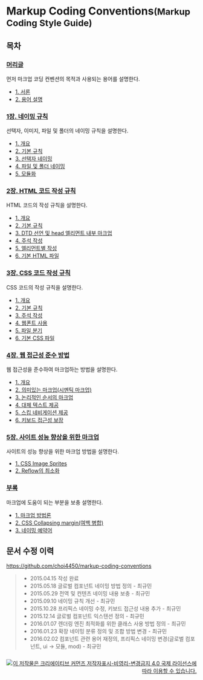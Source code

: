 # Markup Coding Conventions<small>(Markup Coding Style Guide)</small>

## 목차

### <a href="./preface.html#article">머리글</a>

먼저 마크업 코딩 컨벤션의 목적과 사용되는 용어를 설명한다.

- <a href="./preface.html#1-서론">1. 서론</a>
- <a href="./preface.html#2-용어-설명">2. 용어 설명</a>

### <a href="./chapter1.html#article">1장. 네이밍 규칙</a>

선택자, 이미지, 파일 및 폴더의 네이밍 규칙을 설명한다.

- <a href="./chapter1.html#1-1-개요">1. 개요</a>
- <a href="./chapter1.html#1-2-기본-규칙">2. 기본 규칙</a>
- <a href="./chapter1.html#1-3-선택자-네이밍">3. 선택자 네이밍</a>
- <a href="./chapter1.html#1-4-파일-및-폴더-네이밍">4. 파일 및 폴더 네이밍</a>
- <a href="./chapter1.html#1-5-모듈화">5. 모듈화</a>

### <a href="./chapter2.html#article">2장. HTML 코드 작성 규칙</a>

HTML 코드의 작성 규칙을 설명한다.

- <a href="./chapter2.html#2-1-개요">1. 개요</a>
- <a href="./chapter2.html#2-2-기본-규칙">2. 기본 규칙</a>
- <a href="./chapter2.html#2-3-dtd-선언-및-head-엘리먼트-내부-마크업">3. DTD 선언 및 head 엘리먼트 내부 마크업</a>
- <a href="./chapter2.html#2-4-주석-작성">4. 주석 작성</a>
- <a href="./chapter2.html#2-5-엘리먼트별-작성">5. 엘리먼트별 작성</a>
- <a href="./chapter2.html#2-6-기본-html-파일">6. 기본 HTML 파일</a>

### <a href="./chapter3.html#article">3장. CSS 코드 작성 규칙</a>

CSS 코드의 작성 규칙을 설명한다.

- <a href="./chapter3.html#3-1-개요">1. 개요</a>
- <a href="./chapter3.html#3-2-기본-규칙">2. 기본 규칙</a>
- <a href="./chapter3.html#3-3-주석-작성">3. 주석 작성</a>
- <a href="./chapter3.html#3-4-웹폰트-사용">4. 웹폰트 사용</a>
- <a href="./chapter3.html#3-5-파일-분기">5. 파일 분기</a>
- <a href="./chapter3.html#3-6-기본-css-파일">6. 기본 CSS 파일</a>

### <a href="./chapter4.html#article">4장. 웹 접근성 준수 방법</a>

웹 접근성을 준수하여 마크업하는 방법을 설명한다.

- <a href="./chapter4.html#4-1-개요">1. 개요</a>
- <a href="./chapter4.html#4-2-의미있는-마크업시멘틱-마크업">2. 의미있는 마크업(시멘틱 마크업)</a>
- <a href="./chapter4.html#4-3-논리적인-순서의-마크업">3. 논리적인 순서의 마크업</a>
- <a href="./chapter4.html#4-4-대체-텍스트-제공">4. 대체 텍스트 제공</a>
- <a href="./chapter4.html#4-5-스킵-네비게이션-제공">5. 스킵 네비게이션 제공</a>
- <a href="./chapter4.html#4-6-키보드-접근성-보장">6. 키보드 접근성 보장</a>

### <a href="./chapter5.html#article">5장. 사이트 성능 향상을 위한 마크업</a>

사이트의 성능 향상을 위한 마크업 방법을 설명한다.

- <a href="./chapter5.html#5-1-css-image-sprites">1. CSS Image Sprites</a>
- <a href="./chapter5.html#5-2-reflow의-최소화">2. Reflow의 최소화</a>

### <a href="./appendix.html#article">부록</a>

마크업에 도움이 되는 부분을 보충 설명한다.

- <a href="./appendix.html#1-마크업-방법론">1. 마크업 방법론</a>
- <a href="./appendix.html#2-css-collapsing-margin여백-병합">2. CSS Collapsing margin(여백 병합)</a>
- <a href="./appendix.html#3-네이밍-예약어">3. 네이밍 예약어</a>

문서 수정 이력
---

<a target="_blank" href="https://github.com/choi4450/markup-coding-conventions">https:&#47;&#47;github.com&#47;choi4450&#47;markup-coding-conventions</a>

> - 2015.04.15 작성 완료
> - 2015.05.18 글로벌 컴포넌트 네이밍 방법 정의 - 최규민
> - 2015.05.29 전역 및 컨텐츠 네이밍 내용 보충 - 최규민
> - 2015.09.10 네이밍 규칙 개선 - 최규민
> - 2015.10.28 프리픽스 네이밍 수정, 키보드 접근성 내용 추가 - 최규민
> - 2015.12.14 글로벌 컴포넌트 익스텐션 정의 - 최규민
> - 2016.01.07 렌더링 엔진 최적화를 위한 클래스 사용 방법 정의 - 최규민
> - 2016.01.23 확장 네이밍 분류 정의 및 조합 방법 변경 - 최규민
> - 2016.02.02 컴포넌트 관련 용어 재정의, 프리픽스 네이밍 변경(글로벌 컴포넌트, ui → 모듈, mod) - 최규민

<div style="margin-top:25px;text-align:right"><a rel="license" href="http://creativecommons.org/licenses/by-nc-nd/4.0/" target="_blank" style="vertical-align:top"><img alt="이 저작물은 크리에이티브 커먼즈 저작자표시-비영리-변경금지 4.0 국제 라이선스에 따라 이용할 수 있습니다." title="이 저작물은 크리에이티브 커먼즈 저작자표시-비영리-변경금지 4.0 국제 라이선스에 따라 이용할 수 있습니다." style="border-width:0;vertical-align:top" src="https://i.creativecommons.org/l/by-nc-nd/4.0/88x31.png" /></a></div>
